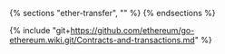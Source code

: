 {% sections "ether-transfer", "" %}
{% endsections %}

{% include "git+https://github.com/ethereum/go-ethereum.wiki.git/Contracts-and-transactions.md" %}
